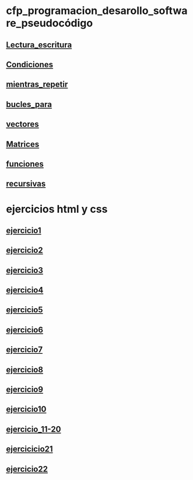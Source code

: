 # cfp_programacion_desarollo_software_pseudocódigo

## [Lectura_escritura](./pseudocodigo/escritura_lectura)
## [Condiciones](./pseudocodigo/condiciones/)
## [mientras_repetir](./pseudocodigo/mientras_repetir/)
## [bucles_para](./pseudocodigo/bucles_para/)
## [vectores](./pseudocodigo/vectores/)
## [Matrices](./pseudocodigo/matrices/)
## [funciones](./pseudocodigo/funciones/)
## [recursivas](./pseudocodigo/recursiva/)

# ejercicios html y css 
## [ejercicio1](./htmlycss/ejercicio%201/)
## [ejercicio2](./htmlycss/ejercicio%202/)
## [ejercicio3](./htmlycss/ejercicio%203/)
## [ejercicio4](./htmlycss/ejercicio%204/)
## [ejercicio5](./htmlycss/ejercicio%205/)
## [ejercicio6](./htmlycss/Ejercicio6/)
## [ejercicio7](./htmlycss/Ejercicio7/)
## [ejercicio8](./htmlycss/Ejercicio8/)
## [ejercicio9](./htmlycss/Ejercicio9/)
## [ejercicio10](./htmlycss/ejercicio%2010/)
## [ejercicio_11-20](./htmlycss/ejercicios%20del%2011-20/)
## [ejercicicio21](./htmlycss/ejercicio_replik/)

## [ejercicio22](./htmlycss/ejercicio23/)









